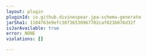 ```yaml
---
layout: plugin
pluginId: io.github.divinespear.jpa-schema-generate
jarSha1: 1184763e9efc30f36530967702caf823b076d32f
isJarAvailable: true
error: NONE
violations: []

---
```

